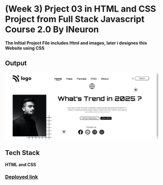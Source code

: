 # (Week 3) Prject 03 in HTML and CSS Project from Full Stack Javascript Course 2.0 By INeuron

**The InItial Project File includes Html and images, later i designes this Website using CSS**

## Output

![Project 03: Fashion Hub Output](./Fashion-Hub.png)

## Tech Stack

**HTML and CSS**

### [Deployed link]()
